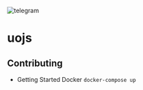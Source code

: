 ![telegram](https://img.shields.io/badge/style-Chat-telegram.svg?longCache=true&style=flat-square&label=Telegram&logo=telegram&link=https://t.me/uojschat&colorA=1081c1&colorB=5b5b5b)

# uojs

## Contributing
* Getting Started Docker `docker-compose up`


